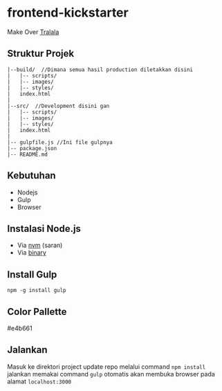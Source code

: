# frontend-kickstarter

Make Over [Tralala](http://www.bistrobaron.com/index.html)

## Struktur Projek

    |--build/  //Dimana semua hasil production diletakkan disini
    |   |-- scripts/
    |   |-- images/
    |   |-- styles/
    |   index.html
    |   
    |--src/  //Development disini gan
    |   |-- scripts/
    |   |-- images/
    |   |-- styles/
    |   index.html
    |
    |-- gulpfile.js //Ini file gulpnya
    |-- package.json
    |-- README.md

## Kebutuhan
  - Nodejs
  - Gulp
  - Browser

## Instalasi Node.js
  - Via [nvm](https://github.com/creationix/nvm) (saran)
  - Via [binary](https://nodejs.org/en/)

## Install Gulp
  ``
    npm -g install gulp
  ``

## Color Pallette  
   #e4b661

## Jalankan
Masuk ke direktori project
update repo melalui command
``
npm install
``
jalankan memakai command
``
gulp
``
otomatis akan membuka browser pada alamat ``localhost:3000``
